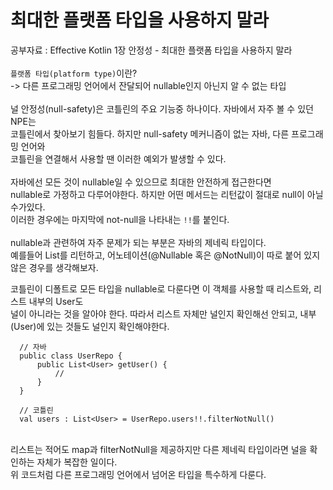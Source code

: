 # 최대한 플랫폼 타입을 사용하지 말라
공부자료 : Effective Kotlin 1장 안정성 - 최대한 플랫폼 타입을 사용하지 말라
<br><br>
`플랫폼 타입(platform type)`이란?<br>
-> 다른 프로그래밍 언어에서 잔달되어 nullable인지 아닌지 알 수 없는 타입
<br><br>
널 안정성(null-safety)은 코틀린의 주요 기능중 하나이다. 자바에서 자주 볼 수 있던 NPE는<br>
코틀린에서 찾아보기 힘들다. 하지만 null-safety 메커니즘이 없는 자바, 다른 프로그래밍 언어와<br>
코틀린을 연결해서 사용할 땐 이러한 예외가 발생할 수 있다.
<br><br>
자바에선 모든 것이 nullable일 수 있으므로 최대한 안전하게 접근한다면<br>
nullable로 가정하고 다루어야한다. 하지만 어떤 메서드는 리턴값이 절대로 null이 아닐수가있다.<br>
이러한 경우에는 마지막에 not-null을 나타내는 `!!`를 붙인다.<br><br>
nullable과 관련하여 자주 문제가 되는 부분은 자바의 제네릭 타입이다.<br>
예를들어 List<User>를 리턴하고, 어노테이션(@Nullable 혹은 @NotNull)이 따로 붙어 있지 않은 경우를 생각해보자.<br>

코틀린이 디폴트로 모든 타입을 nullable로 다룬다면 이 객체를 사용할 때 리스트와, 리스트 내부의 User도<br>
널이 아니라는 것을 알아야 한다. 따라서 리스트 자체만 널인지 확인해선 안되고, 내부(User)에 있는 것들도 널인지 확인해야한다.
<br>
~~~koltin
  // 자바
  public class UserRepo {
      public List<User> getUser() {
          // 
      }
  }
  
  // 코틀린
  val users : List<User> = UserRepo.users!!.filterNotNull()
~~~
<br>
리스트는 적어도 map과 filterNotNull을 제공하지만 다른 제네릭 타입이라면 널을 확인하는 자체가 복잡한 일이다.<br>  
위 코드처럼 다른 프로그래밍 언어에서 넘어온 타입을 특수하게 다룬다.   
